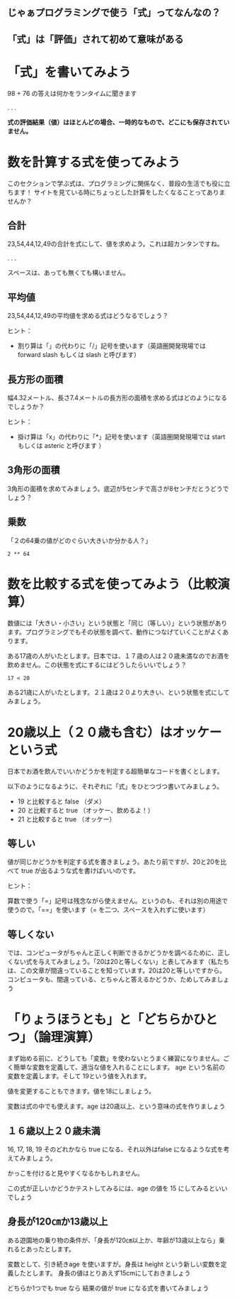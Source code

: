 
## じゃぁプログラミングで使う「式」ってなんなの？



## 「式」は「評価」されて初めて意味がある


# 「式」を書いてみよう

98 + 76 の答えは何かをランタイムに聞きます

.
.
.

**式の評価結果（値）はほとんどの場合、一時的なもので、どこにも保存されていません。**

# 数を計算する式を使ってみよう

このセクションで学ぶ式は、プログラミングに関係なく、普段の生活でも役に立ちます！ サイトを見ている時にちょっとした計算をしたくなることってありませんか？

## 合計

23,54,44,12,49の合計を式にして、値を求めよう。これは超カンタンですね。

.
.
.

スペースは、あっても無くても構いません。

## 平均値

23,54,44,12,49の平均値を求める式はどうなるでしょう？

ヒント：

- 割り算は「」の代わりに「/」記号を使います（英語圏開発現場では forward slash もしくは slash と呼びます）


## 長方形の面積

幅4.32メートル、長さ7.4メートルの長方形の面積を求める式はどのようになるでしょうか？

ヒント：

- 掛け算は「x」の代わりに「*」記号を使います（英語圏開発現場では start もしくは asteric と呼びます ）

## 3角形の面積

3角形の面積を求めてみましょう。底辺が5センチで高さが8センチだとうどうでしょう？

## 乗数

「２の64乗の値がどのぐらい大きいか分かる人？」
```
2 ** 64
```

# 数を比較する式を使ってみよう（比較演算）

数値には「大きい・小さい」という状態と「同じ（等しい）」という状態があります。プログラミングでもその状態を調べて、動作につなげていくことがよくあります。

ある17歳の人がいたとします。日本では、１７歳の人は２０歳未満なのでお酒を飲めません。この状態を式にするにはどうしたらいいでしょう？

```
17 < 20
```

ある21歳に人がいたとします。２１歳は２０より大きい、という状態を式にしてみましょう。

# 20歳以上（２０歳も含む）はオッケーという式

日本でお酒を飲んでいいかどうかを判定する超簡単なコードを書くとします。

以下のようになるように、それぞれに「式」をひとつづつ書いてみましょう。

- 19 と比較すると false （ダメ）
- 20 と比較すると true （オッケー、飲めるよ！）
- 21 と比較すると true （オッケー）

## 等しい

値が同じかどうかを判定する式を書きましょう。あたり前ですが、20と20を比べて true が出るような式を書けばいいのです。

ヒント：

算数で使う「=」記号は残念ながら使えません。というのも、それは別の用途で使うので。「==」を使います（= を二つ、スペースを入れずに使います）

## 等しくない

では、コンピュータがちゃんと正しく判断できるかどうかを調べるために、正しくない式を与えてみましょう。「20は20と等しくない」と表してみます（私たちは、この文章が間違っていることを知っています。20は20と等しいですから。コンピュータも、間違っている、とちゃんと答えるかどうか、ためしてみましょう

# 「りょうほうとも」と「どちらかひとつ」（論理演算）

まず始める前に、どうしても「変数」を使わないとうまく練習になりません。ごく簡単な変数を定義して、適当な値を入れることにします。
age という名前の変数を定義します。そして 19という値を入れます。

値を変更することもできます。値を18にしましょう。

変数は式の中でも使えます。age は20歳以上、という意味の式を作りましょう

## １６歳以上２０歳未満

16, 17, 18, 19 そのどれかなら true になる、それ以外はfalse になるような式を考えてみましょう。

かっこを付けると見やすくなるかもしれません。

この式が正しいかどうかテストしてみるには、age の値を 15 にしてみるといいでしょう

## 身長が120㎝か13歳以上

ある遊園地の乗り物の条件が、「身長が120㎝以上か、年齢が13歳以上なら」乗れるとあったとします。

変数として、引き続きage を使いますが。身長は height という新しい変数を定義したとします。
身長の値はとりあえず15cmにしておきましょう

どちらか1つでも true なら 結果の値が true になる式を書いてみましょう
